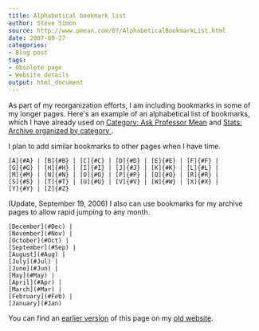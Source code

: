 ```yaml
---
title: Alphabetical bookmark list
author: Steve Simon
source: http://www.pmean.com/07/AlphabeticalBookmarkList.html
date: 2007-09-27
categories:
- Blog post
tags:
- Obsolete page
- Website details
output: html_document
---
```

As part of my reorganization efforts, I am including bookmarks in some of my longer pages. Here's an example of an alphabetical list of bookmarks, which I have already used on [Category: Ask Professor Mean][sim3] and [Stats: Archive organized by category ][sim4].

I plan to add similar bookmarks to other pages when I have time.

```{}
[A]{#A} | [B]{#B} | [C]{#C} | [D]{#D} | [E]{#E} | [F]{#F} |
[G]{#G} | [H]{#H} | [I]{#I} | [J]{#J} | [K]{#K} | [L]{#L} |
[M]{#M} | [N]{#N} | [O]{#O} | [P]{#P} | [Q]{#Q} | [R]{#R} |
[S]{#S} | [T]{#T} | [U]{#U} | [V]{#V} | [W]{#W} | [X]{#X} |
[Y]{#Y} | [Z]{#Z}
```

(Update, September 19, 2006) I also can use bookmarks for my archive pages to allow rapid jumping to any month.

```{}
[December](#Dec) | 
[November](#Nov) | 
[October](#Oct) |
[September](#Sep) |
[August](#Aug) |
[July](#Jul) |
[June](#Jun) |
[May](#May) |
[April](#Apr) |
[March](#Mar) |
[February](#Feb) |
[January](#Jan)
```

You can find an [earlier version][sim1] of this page on my [old website][sim2].

[sim1]: http://www.pmean.com/07/AlphabeticalBookmarkList.html
[sim2]: http://www.pmean.com

[sim3]: http://www.pmean.com/category/AskProfessorMean.html
[sim4]: http://www.pmean.com/TopicList.html
